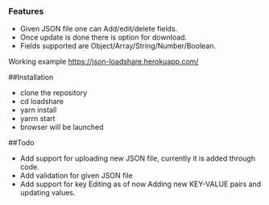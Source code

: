 ### Features

- Given JSON file one can Add/edit/delete fields.
- Once update is done there is option for download.
- Fields supported are Object/Array/String/Number/Boolean.

Working example https://json-loadshare.herokuapp.com/

##Installation
- clone the repository
- cd loadshare
- yarn install
- yarrn start
- browser will be launched

##Todo

- Add support for uploading new JSON file, currently it is added through code.
- Add validation for given JSON file
- Add support for key Editing as of now Adding new KEY-VALUE pairs and updating values.
